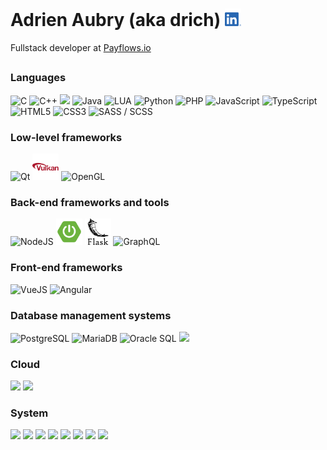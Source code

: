 # Adrien Aubry (aka drich) <a href="https://www.linkedin.com/in/drich42/" target="_blank"><img style="height: 1em;" src="https://raw.githubusercontent.com/dridri/dridri/main/LI-In-Bug.png" /></a>

Fullstack developer at [Payflows.io](https://payflows.io)

##

### Languages
<p align="left">
  <img title="C" src="https://cdn.jsdelivr.net/gh/devicons/devicon@latest/icons/c/c-original.svg" height="42" />
  <img title="C++" src="https://cdn.jsdelivr.net/gh/devicons/devicon@latest/icons/cplusplus/cplusplus-original.svg" height="42" />
  <img src="https://cdn.jsdelivr.net/gh/devicons/devicon@latest/icons/embeddedc/embeddedc-original-wordmark.svg" height="42" />
  <img title="Java" src="https://cdn.jsdelivr.net/gh/devicons/devicon@latest/icons/java/java-original.svg" height="42" />
  <img title="LUA" src="https://cdn.jsdelivr.net/gh/devicons/devicon@latest/icons/lua/lua-original.svg" height="42" />
  <img title="Python" src="https://cdn.jsdelivr.net/gh/devicons/devicon@latest/icons/python/python-original.svg" height="42" />
  <img title="PHP" src="https://cdn.jsdelivr.net/gh/devicons/devicon@latest/icons/php/php-original.svg" height="42" />
  <img title="JavaScript" src="https://cdn.jsdelivr.net/gh/devicons/devicon@latest/icons/javascript/javascript-original.svg" height="42" />
  <img title="TypeScript" src="https://cdn.jsdelivr.net/gh/devicons/devicon@latest/icons/typescript/typescript-original.svg" height="42" />
  <img title="HTML5" src="https://cdn.jsdelivr.net/gh/devicons/devicon@latest/icons/html5/html5-original.svg" height="42" />
  <img title="CSS3" src="https://cdn.jsdelivr.net/gh/devicons/devicon@latest/icons/css3/css3-original.svg" height="42" />
  <img title="SASS / SCSS" src="https://cdn.jsdelivr.net/gh/devicons/devicon@latest/icons/sass/sass-original.svg" height="42" />
</p>


### Low-level frameworks
<p align="left">
  <img title="Qt" src="https://cdn.jsdelivr.net/gh/devicons/devicon@latest/icons/qt/qt-original.svg" height="42" />
  <img title="Vulkan" src="https://raw.githubusercontent.com/dridri/dridri/main/vulkan.png" height="42" />
  <img title="OpenGL" src="https://cdn.jsdelivr.net/gh/devicons/devicon@latest/icons/opengl/opengl-original.svg" height="42" />
</p>


### Back-end frameworks and tools
<p align="left">
  <img title="NodeJS" src="https://cdn.jsdelivr.net/gh/devicons/devicon@latest/icons/nodejs/nodejs-original.svg" height="42" />
  <img title="SpringBoot" src="https://raw.githubusercontent.com/dridri/dridri/main/springboot.png" height="42" />
  <img title="Flask" src="https://raw.githubusercontent.com/dridri/dridri/main/flask.png" height="42" />
  <img title="GraphQL" src="https://cdn.jsdelivr.net/gh/devicons/devicon@latest/icons/graphql/graphql-plain.svg" height="42" />
</p>


### Front-end frameworks
<p align="left">
  <img title="VueJS" src="https://cdn.jsdelivr.net/gh/devicons/devicon@latest/icons/vuejs/vuejs-original-wordmark.svg" height="42" />
  <img title="Angular" src="https://cdn.jsdelivr.net/gh/devicons/devicon@latest/icons/angular/angular-original.svg" height="42" />
</p>

### Database management systems
<p align="left">
  <img title="PostgreSQL" src="https://cdn.jsdelivr.net/gh/devicons/devicon@latest/icons/postgresql/postgresql-original-wordmark.svg" height="42" />
  <img title="MariaDB" src="https://cdn.jsdelivr.net/gh/devicons/devicon@latest/icons/mariadb/mariadb-original-wordmark.svg" height="42" />
  <img title="Oracle SQL" src="https://cdn.jsdelivr.net/gh/devicons/devicon@latest/icons/oracle/oracle-original.svg" height="42" />
  <img src="https://cdn.jsdelivr.net/gh/devicons/devicon@latest/icons/redis/redis-original-wordmark.svg" height="42" />
</p>

### Cloud
<p align="left">
  <img src="https://cdn.jsdelivr.net/gh/devicons/devicon@latest/icons/googlecloud/googlecloud-original-wordmark.svg" height="42" />
  <img src="https://cdn.jsdelivr.net/gh/devicons/devicon@latest/icons/amazonwebservices/amazonwebservices-original-wordmark.svg" height="42" />
</p>

### System
<p align="left">
  <img src="https://cdn.jsdelivr.net/gh/devicons/devicon@latest/icons/apache/apache-original-wordmark.svg" height="42" />
  <img src="https://cdn.jsdelivr.net/gh/devicons/devicon@latest/icons/nginx/nginx-original.svg" height="42" />
  <img src="https://cdn.jsdelivr.net/gh/devicons/devicon@latest/icons/traefikproxy/traefikproxy-original-wordmark.svg" height="42" />
  <img src="https://cdn.jsdelivr.net/gh/devicons/devicon@latest/icons/grafana/grafana-original-wordmark.svg" height="42" />
  <img src="https://cdn.jsdelivr.net/gh/devicons/devicon@latest/icons/docker/docker-original-wordmark.svg" height="42" />
  <img src="https://cdn.jsdelivr.net/gh/devicons/devicon@latest/icons/linux/linux-original.svg" height="42" />
  <img src="https://cdn.jsdelivr.net/gh/devicons/devicon@latest/icons/debian/debian-original-wordmark.svg" height="42" />
  <img src="https://cdn.jsdelivr.net/gh/devicons/devicon@latest/icons/android/android-original-wordmark.svg" height="42" />
</p>
